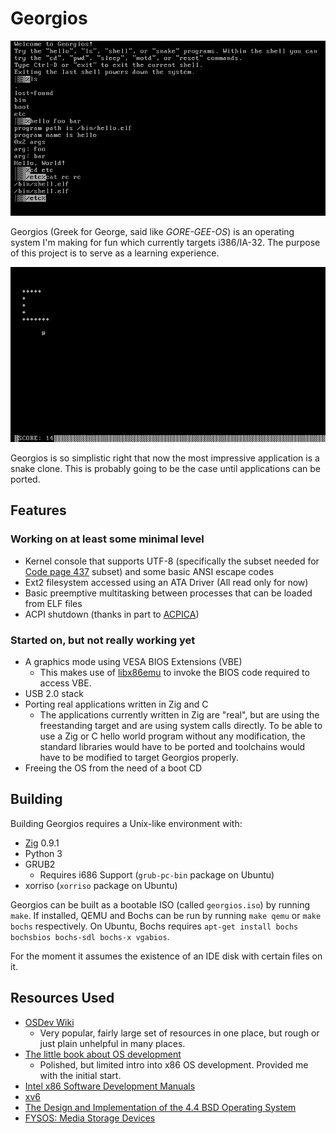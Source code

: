 # Georgios

![It's a really limited shell!](misc/screenshot1.png)

Georgios (Greek for George, said like *GORE-GEE-OS*) is an operating system I'm
making for fun which currently targets i386/IA-32. The purpose of this project
is to serve as a learning experience.

![It's a snake clone in IBM PC 80x25 text mode!](misc/screenshot2.png)

Georgios is so simplistic right that now the most impressive application is a
snake clone. This is probably going to be the case until applications can be
ported.

## Features

### Working on at least some minimal level

- Kernel console that supports UTF-8 (specifically the subset needed for
  [Code page 437](https://en.wikipedia.org/wiki/Code_page_437) subset) and some
  basic ANSI escape codes
- Ext2 filesystem accessed using an ATA Driver (All read only for now)
- Basic preemptive multitasking between processes that can be loaded from ELF
  files
- ACPI shutdown (thanks in part to [ACPICA](https://www.acpica.org/))

### Started on, but not really working yet

- A graphics mode using VESA BIOS Extensions (VBE)
  - This makes use of [libx86emu](https://github.com/wfeldt/libx86emu) to
    invoke the BIOS code required to access VBE.
- USB 2.0 stack
- Porting real applications written in Zig and C
  - The applications currently written in Zig are "real", but are using the
    freestanding target and are using system calls directly. To be able to use
    a Zig or C hello world program without any modification, the standard
    libraries would have to be ported and toolchains would have to be modified
    to target Georgios properly.
- Freeing the OS from the need of a boot CD

## Building

Building Georgios requires a Unix-like environment with:
- [Zig](https://ziglang.org/) 0.9.1
- Python 3
- GRUB2
  - Requires i686 Support (`grub-pc-bin` package on Ubuntu)
- xorriso (`xorriso` package on Ubuntu)

Georgios can be built as a bootable ISO (called `georgios.iso`) by running
`make`. If installed, QEMU and Bochs can be run by running `make qemu` or `make bochs`
respectively. On Ubuntu, Bochs requires `apt-get install bochs bochsbios
bochs-sdl bochs-x vgabios`.

For the moment it assumes the existence of an IDE disk with certain files on
it.

## Resources Used

- [OSDev Wiki](http://wiki.osdev.org/)
    - Very popular, fairly large set of resources in one place, but rough
      or just plain unhelpful in many places.
- [The little book about OS development](https://littleosbook.github.io/)
    - Polished, but limited intro into x86 OS development. Provided me with
      the initial start.
- [Intel x86 Software Development Manuals](https://software.intel.com/en-us/articles/intel-sdm)
- [xv6](https://github.com/mit-pdos/xv6-public)
- [The Design and Implementation of the 4.4 BSD Operating System](https://www.amazon.com/Implementation-Operating-paperback-Addison-wesley-Systems/dp/0132317923)
- [FYSOS: Media Storage Devices](https://www.amazon.com/dp/1514111888/)
